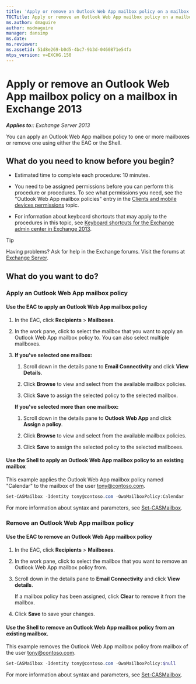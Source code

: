 ```yaml
---
title: 'Apply or remove an Outlook Web App mailbox policy on a mailbox: Exchange 2013 Help'
TOCTitle: Apply or remove an Outlook Web App mailbox policy on a mailbox
ms.author: dmaguire
author: msdmaguire
manager: dansimp
ms.date: 
ms.reviewer: 
ms.assetid: 51d8e269-b0d5-4bc7-9b3d-0460871e54fa
mtps_version: v=EXCHG.150
---
```


# Apply or remove an Outlook Web App mailbox policy on a mailbox in Exchange 2013

_**Applies to:**: Exchange Server 2013_

You can apply an Outlook Web App mailbox policy to one or more mailboxes or remove one using either the EAC or the Shell.

## What do you need to know before you begin?

- Estimated time to complete each procedure: 10 minutes.

- You need to be assigned permissions before you can perform this procedure or procedures. To see what permissions you need, see the "Outlook Web App mailbox policies" entry in the [Clients and mobile devices permissions](http://technet.microsoft.com/library/57eca42a-5a7f-4c65-89f0-7a84f2dbea19.aspx) topic.

- For information about keyboard shortcuts that may apply to the procedures in this topic, see [Keyboard shortcuts for the Exchange admin center in Exchange 2013](keyboard-shortcuts-in-the-exchange-admin-center-2013-help.md).

> [!TIP]
> Having problems? Ask for help in the Exchange forums. Visit the forums at [Exchange Server](https://go.microsoft.com/fwlink/p/?linkId=60612).

## What do you want to do?

### Apply an Outlook Web App mailbox policy

#### Use the EAC to apply an Outlook Web App mailbox policy

1. In the EAC, click **Recipients** \> **Mailboxes**.

2. In the work pane, click to select the mailbox that you want to apply an Outlook Web App mailbox policy to. You can also select multiple mailboxes.

3. **If you've selected one mailbox:**

   1. Scroll down in the details pane to **Email Connectivity** and click **View Details**.

   2. Click **Browse** to view and select from the available mailbox policies.

   3. Click **Save** to assign the selected policy to the selected mailbox.

   **If you've selected more than one mailbox:**

   1. Scroll down in the details pane to **Outlook Web App** and click **Assign a policy**.

   2. Click **Browse** to view and select from the available mailbox policies.

   3. Click **Save** to assign the selected policy to the selected mailboxes.

#### Use the Shell to apply an Outlook Web App mailbox policy to an existing mailbox

This example applies the Outlook Web App mailbox policy named "Calendar" to the mailbox of the user tony@contoso.com.

```powershell
Set-CASMailbox -Identity tony@contoso.com -OwaMailboxPolicy:Calendar
```

For more information about syntax and parameters, see [Set-CASMailbox](http://technet.microsoft.com/library/ff7d4dc5-755e-4005-a0a3-631eed3f9b3b.aspx).

### Remove an Outlook Web App mailbox policy

#### Use the EAC to remove an Outlook Web App mailbox policy

1. In the EAC, click **Recipients** \> **Mailboxes**.

2. In the work pane, click to select the mailbox that you want to remove an Outlook Web App mailbox policy from.

3. Scroll down in the details pane to **Email Connectivity** and click **View details**.

    If a mailbox policy has been assigned, click **Clear** to remove it from the mailbox.

4. Click **Save** to save your changes.

#### Use the Shell to remove an Outlook Web App mailbox policy from an existing mailbox.

This example removes the Outlook Web App mailbox policy from mailbox of the user tony@contoso.com.

```powershell
Set-CASMailbox -Identity tony@contoso.com -OwaMailboxPolicy:$null
```

For more information about syntax and parameters, see [Set-CASMailbox](http://technet.microsoft.com/library/ff7d4dc5-755e-4005-a0a3-631eed3f9b3b.aspx).
